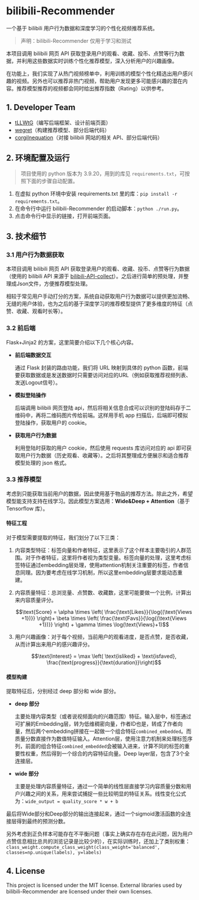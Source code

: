 # bilibili-Recommender

一个基于 bilibili 用户行为数据和深度学习的个性化视频推荐系统。

> 声明：bilibili-Recommender 仅用于学习和测试

本项目调用 bilibili 网页 API 获取登录用户的观看、收藏、投币、点赞等行为数据，并利用这些数据实时训练个性化推荐模型，深入分析用户的兴趣画像。

在功能上，我们实现了从热门视频榜单中，利用训练的模型个性化精选出用户感兴趣的视频。另外也可以推荐非热门视频，帮助用户发现更多可能感兴趣的潜在内容。推荐模型推荐的视频都会同时给出推荐指数（Rating）以供参考。

## 1. Developer Team

* [tLLWtG](https://github.com/tLLWtG)（编写后端框架、设计前端页面）
* [wegret](https://github.com/wegret)（构建推荐模型、部分后端代码）
* [corgiInequation](https://github.com/corgiInequation)（对接 bilibili 网站的相关 API、部分后端代码）

## 2. 环境配置及运行

> 项目使用的 python 版本为 3.9.20，用到的库见 `requirements.txt`，可按照下面的步骤自动配置。

1. 在虚拟 python 环境中安装 requirements.txt 里的库：`pip install -r requirements.txt`。
2. 在命令行中运行 bilibili-Recommender 的启动脚本：`python ./run.py`。
3. 点击命令行中显示的链接，打开前端页面。

## 3. 技术细节

### 3.1 用户行为数据获取

本项目调用 bilibili 网页 API 获取登录用户的观看、收藏、投币、点赞等行为数据（使用的 bilibili API 来源于 [bilibili-API-collect](https://github.com/SocialSisterYi/bilibili-API-collect)）。之后进行简单的预处理，并整理成Json文件，方便推荐模型处理。

相较于常见用户手动打分的方案，系统自动获取用户行为数据可以提供更加流畅、无缝的用户体验，也为之后的基于深度学习的推荐模型提供了更多维度的特征（点赞、收藏、观看时长等）。

### 3.2 前后端

Flask+Jinja2 的方案，这里简要介绍以下几个核心内容。

* **前后端数据交互**
  
  通过 Flask 封装的路由功能，我们将 URL 映射到具体的 python 函数，前端要获取数据或是发送数据时只需要访问对应的URL（例如获取推荐视频列表、发送Logout信号）。

* **模拟登陆操作**
  
  后端调用 bilibili 网页登陆 api，然后将相关信息合成可以识别的登陆码存于二维码中，再将二维码图片传给前端。这样用手机 app 扫描后，后端即可模拟登陆操作，获取用户的 cookie。

* **获取用户行为数据**
  
  利用登陆时获取的用户 cookie，然后使用 requests 库访问对应的 api 即可获取用户行为数据（历史观看、收藏等）。之后将其整理成方便展示和适合推荐模型处理的 json 格式。

### 3.3 推荐模型

考虑到只能获取当前用户的数据，因此使用基于物品的推荐方法。除此之外，希望模型能支持支持在线学习。因此模型方案选用：**Wide&Deep + Attention**（基于 Tensorflow 库）。

#### 特征工程

对于模型需要提取的特征，我们划分了以下三类：

1. 内容类型特征：标签向量和作者特征，这里表示了这个样本主要吸引的人群范围。对于作者特征，这里将作者视为类型变量。标签向量的处理，这里考虑标签特征通过embedding层处理，使用attention机制关注重要的标签，作者信息同理。因为要考虑在线学习机制，所以这里embedding层要求能动态重建。

2. 内容质量特征：总浏览量、点赞数、收藏数，这里可能要做一个比例，计算出来内容质量评分。

   $$\text{Score} = \alpha \times \left( \frac{\text{Likes}}{\log{(\text{Views +1})}} \right)+ \beta \times \left( \frac{\text{Favs}}{\log{(\text{Views +1})}} \right) + \gamma \times \log(\text{Views}+1)$$

3. 用户兴趣画像：对于每个视频，当前用户的观看进度，是否点赞，是否收藏，从而计算出来用户的感兴趣评分。
   
   $$\text{Interest} = \max \left( \text{isliked} + \text{isfaved}, \frac{\text{progress}}{\text{duration}}\right)$$

#### 模型构建

提取特征后，分别经过 deep 部分和 wide 部分。

* **deep 部分**
  
  主要处理内容类型（或者说视频面向的兴趣范围）特征。输入层中，标签通过可扩展的Embedding层，转为低维稠密向量，作者ID也是，转成了作者向量，然后两个embedding拼接在一起做一个组合特征`combined_embedded`。而质量分数直接作为数值特征输入。Attention层，使用注意力机制来处理标签序列，前面的组合特征`combined_embedded`会被输入进来，计算不同的标签的重要性权重，然后得到一个综合的内容特征向量。Deep layer层，包含了3个全连接层。
* **wide 部分**
  
  主要是处理内容质量特征，通过一个简单的线性层直接学习内容质量分数和用户兴趣之间的关系，用来尝试捕捉一些比较明显的特征关系。线性变化公式为：`wide_output = quality_score * w + b`

最后将Wide部分和Deep部分的输出连接起来，通过一个sigmoid激活函数的全连接层得到最终的预测分数。

另外考虑到正负样本可能存在不平衡问题（事实上确实存在存在此问题，因为用户点赞信息相比总共的浏览记录是比较少的），在实际训练时，还加上了类别权重：`class_weight.compute_class_weight(class_weight='balanced', classes=np.unique(labels), y=labels)`

## 4. License

This project is licensed under the MIT license. External libraries used by bilibili-Recommender are licensed under their own licenses.
